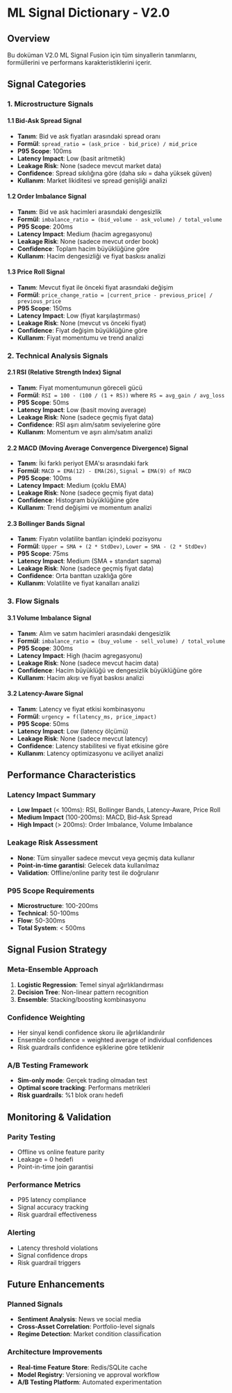 # ML Signal Dictionary - V2.0

## Overview
Bu doküman V2.0 ML Signal Fusion için tüm sinyallerin tanımlarını, formüllerini ve performans karakteristiklerini içerir.

## Signal Categories

### 1. Microstructure Signals

#### 1.1 Bid-Ask Spread Signal
- **Tanım**: Bid ve ask fiyatları arasındaki spread oranı
- **Formül**: `spread_ratio = (ask_price - bid_price) / mid_price`
- **P95 Scope**: 100ms
- **Latency Impact**: Low (basit aritmetik)
- **Leakage Risk**: None (sadece mevcut market data)
- **Confidence**: Spread sıkılığına göre (daha sıkı = daha yüksek güven)
- **Kullanım**: Market likiditesi ve spread genişliği analizi

#### 1.2 Order Imbalance Signal
- **Tanım**: Bid ve ask hacimleri arasındaki dengesizlik
- **Formül**: `imbalance_ratio = (bid_volume - ask_volume) / total_volume`
- **P95 Scope**: 200ms
- **Latency Impact**: Medium (hacim agregasyonu)
- **Leakage Risk**: None (sadece mevcut order book)
- **Confidence**: Toplam hacim büyüklüğüne göre
- **Kullanım**: Hacim dengesizliği ve fiyat baskısı analizi

#### 1.3 Price Roll Signal
- **Tanım**: Mevcut fiyat ile önceki fiyat arasındaki değişim
- **Formül**: `price_change_ratio = |current_price - previous_price| / previous_price`
- **P95 Scope**: 150ms
- **Latency Impact**: Low (fiyat karşılaştırması)
- **Leakage Risk**: None (mevcut vs önceki fiyat)
- **Confidence**: Fiyat değişim büyüklüğüne göre
- **Kullanım**: Fiyat momentumu ve trend analizi

### 2. Technical Analysis Signals

#### 2.1 RSI (Relative Strength Index) Signal
- **Tanım**: Fiyat momentumunun göreceli gücü
- **Formül**: `RSI = 100 - (100 / (1 + RS))` where `RS = avg_gain / avg_loss`
- **P95 Scope**: 50ms
- **Latency Impact**: Low (basit moving average)
- **Leakage Risk**: None (sadece geçmiş fiyat data)
- **Confidence**: RSI aşırı alım/satım seviyelerine göre
- **Kullanım**: Momentum ve aşırı alım/satım analizi

#### 2.2 MACD (Moving Average Convergence Divergence) Signal
- **Tanım**: İki farklı periyot EMA'sı arasındaki fark
- **Formül**: `MACD = EMA(12) - EMA(26)`, `Signal = EMA(9) of MACD`
- **P95 Scope**: 100ms
- **Latency Impact**: Medium (çoklu EMA)
- **Leakage Risk**: None (sadece geçmiş fiyat data)
- **Confidence**: Histogram büyüklüğüne göre
- **Kullanım**: Trend değişimi ve momentum analizi

#### 2.3 Bollinger Bands Signal
- **Tanım**: Fiyatın volatilite bantları içindeki pozisyonu
- **Formül**: `Upper = SMA + (2 * StdDev)`, `Lower = SMA - (2 * StdDev)`
- **P95 Scope**: 75ms
- **Latency Impact**: Medium (SMA + standart sapma)
- **Leakage Risk**: None (sadece geçmiş fiyat data)
- **Confidence**: Orta banttan uzaklığa göre
- **Kullanım**: Volatilite ve fiyat kanalları analizi

### 3. Flow Signals

#### 3.1 Volume Imbalance Signal
- **Tanım**: Alım ve satım hacimleri arasındaki dengesizlik
- **Formül**: `imbalance_ratio = (buy_volume - sell_volume) / total_volume`
- **P95 Scope**: 300ms
- **Latency Impact**: High (hacim agregasyonu)
- **Leakage Risk**: None (sadece mevcut hacim data)
- **Confidence**: Hacim büyüklüğü ve dengesizlik büyüklüğüne göre
- **Kullanım**: Hacim akışı ve fiyat baskısı analizi

#### 3.2 Latency-Aware Signal
- **Tanım**: Latency ve fiyat etkisi kombinasyonu
- **Formül**: `urgency = f(latency_ms, price_impact)`
- **P95 Scope**: 50ms
- **Latency Impact**: Low (latency ölçümü)
- **Leakage Risk**: None (sadece mevcut latency)
- **Confidence**: Latency stabilitesi ve fiyat etkisine göre
- **Kullanım**: Latency optimizasyonu ve aciliyet analizi

## Performance Characteristics

### Latency Impact Summary
- **Low Impact** (< 100ms): RSI, Bollinger Bands, Latency-Aware, Price Roll
- **Medium Impact** (100-200ms): MACD, Bid-Ask Spread
- **High Impact** (> 200ms): Order Imbalance, Volume Imbalance

### Leakage Risk Assessment
- **None**: Tüm sinyaller sadece mevcut veya geçmiş data kullanır
- **Point-in-time garantisi**: Gelecek data kullanılmaz
- **Validation**: Offline/online parity test ile doğrulanır

### P95 Scope Requirements
- **Microstructure**: 100-200ms
- **Technical**: 50-100ms
- **Flow**: 50-300ms
- **Total System**: < 500ms

## Signal Fusion Strategy

### Meta-Ensemble Approach
1. **Logistic Regression**: Temel sinyal ağırlıklandırması
2. **Decision Tree**: Non-linear pattern recognition
3. **Ensemble**: Stacking/boosting kombinasyonu

### Confidence Weighting
- Her sinyal kendi confidence skoru ile ağırlıklandırılır
- Ensemble confidence = weighted average of individual confidences
- Risk guardrails confidence eşiklerine göre tetiklenir

### A/B Testing Framework
- **Sim-only mode**: Gerçek trading olmadan test
- **Optimal score tracking**: Performans metrikleri
- **Risk guardrails**: %1 blok oranı hedefi

## Monitoring & Validation

### Parity Testing
- Offline vs online feature parity
- Leakage = 0 hedefi
- Point-in-time join garantisi

### Performance Metrics
- P95 latency compliance
- Signal accuracy tracking
- Risk guardrail effectiveness

### Alerting
- Latency threshold violations
- Signal confidence drops
- Risk guardrail triggers

## Future Enhancements

### Planned Signals
- **Sentiment Analysis**: News ve social media
- **Cross-Asset Correlation**: Portfolio-level signals
- **Regime Detection**: Market condition classification

### Architecture Improvements
- **Real-time Feature Store**: Redis/SQLite cache
- **Model Registry**: Versioning ve approval workflow
- **A/B Testing Platform**: Automated experimentation 